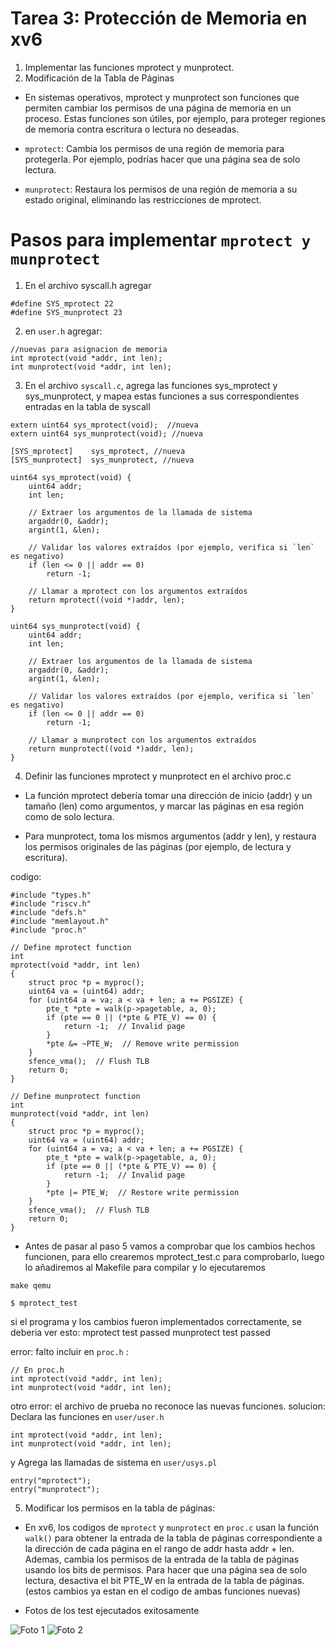 

# Tarea 3: Protección de Memoria en xv6



1. Implementar las funciones mprotect y munprotect.
2. Modificación de la Tabla de Páginas

- En sistemas operativos, mprotect y munprotect son funciones que permiten cambiar los permisos de una página de memoria en un proceso. Estas funciones son útiles, por ejemplo, para proteger regiones de memoria contra escritura o lectura no deseadas.

- ```mprotect```: Cambia los permisos de una región de memoria para protegerla. Por ejemplo, podrías hacer que una página sea de solo lectura.

- ```munprotect```: Restaura los permisos de una región de memoria a su estado original, eliminando las restricciones de mprotect.

# Pasos para implementar ``` mprotect y munprotect ```

1. En el archivo syscall.h agregar

```
#define SYS_mprotect 22
#define SYS_munprotect 23 
``` 

2. en ```user.h``` agregar:

```
//nuevas para asignacion de memoria
int mprotect(void *addr, int len);
int munprotect(void *addr, int len);
```


3. En el archivo ```syscall.c```, agrega las funciones sys_mprotect y sys_munprotect, y mapea estas funciones a sus correspondientes entradas en la tabla de syscall

```
extern uint64 sys_mprotect(void);  //nueva
extern uint64 sys_munprotect(void); //nueva
```

```
[SYS_mprotect]    sys_mprotect, //nueva
[SYS_munprotect]  sys_munprotect, //nueva
```

```
uint64 sys_mprotect(void) {
    uint64 addr;
    int len;
    
    // Extraer los argumentos de la llamada de sistema
    argaddr(0, &addr);
    argint(1, &len);

    // Validar los valores extraídos (por ejemplo, verifica si `len` es negativo)
    if (len <= 0 || addr == 0)
        return -1;

    // Llamar a mprotect con los argumentos extraídos
    return mprotect((void *)addr, len);
}

uint64 sys_munprotect(void) {
    uint64 addr;
    int len;

    // Extraer los argumentos de la llamada de sistema
    argaddr(0, &addr);
    argint(1, &len);

    // Validar los valores extraídos (por ejemplo, verifica si `len` es negativo)
    if (len <= 0 || addr == 0)
        return -1;

    // Llamar a munprotect con los argumentos extraídos
    return munprotect((void *)addr, len);
}
```



4. Definir las funciones mprotect y munprotect en el archivo proc.c 

- La función mprotect debería tomar una dirección de inicio (addr) y un tamaño (len) como argumentos, y marcar las páginas en esa región como de solo lectura.

- Para munprotect, toma los mismos argumentos (addr y len), y restaura los permisos originales de las páginas (por ejemplo, de lectura y escritura).

codigo:

```
#include "types.h"
#include "riscv.h"
#include "defs.h"
#include "memlayout.h"
#include "proc.h"

// Define mprotect function
int
mprotect(void *addr, int len)
{
    struct proc *p = myproc();
    uint64 va = (uint64) addr;
    for (uint64 a = va; a < va + len; a += PGSIZE) {
        pte_t *pte = walk(p->pagetable, a, 0);
        if (pte == 0 || (*pte & PTE_V) == 0) {
            return -1;  // Invalid page
        }
        *pte &= ~PTE_W;  // Remove write permission
    }
    sfence_vma();  // Flush TLB
    return 0;
}

// Define munprotect function
int
munprotect(void *addr, int len)
{
    struct proc *p = myproc();
    uint64 va = (uint64) addr;
    for (uint64 a = va; a < va + len; a += PGSIZE) {
        pte_t *pte = walk(p->pagetable, a, 0);
        if (pte == 0 || (*pte & PTE_V) == 0) {
            return -1;  // Invalid page
        }
        *pte |= PTE_W;  // Restore write permission
    }
    sfence_vma();  // Flush TLB
    return 0;
}
```
- Antes de pasar al paso 5 vamos a comprobar que los cambios hechos funcionen, para ello crearemos mprotect_test.c para comprobarlo, luego lo añadiremos al Makefile para compilar y lo ejecutaremos 

```make qemu```

```$ mprotect_test```

si el programa  y los cambios fueron implementados correctamente, se deberia ver esto: 
mprotect test passed
munprotect test passed


error: falto incluir en ```proc.h``` :

```
// En proc.h
int mprotect(void *addr, int len);
int munprotect(void *addr, int len);
```

otro error: el archivo de prueba no reconoce las nuevas funciones. solucion:
Declara las funciones en ```user/user.h ```

```
int mprotect(void *addr, int len);
int munprotect(void *addr, int len);
```

y Agrega las llamadas de sistema en ```user/usys.pl```

```
entry("mprotect");
entry("munprotect");
```


5. Modificar los permisos en la tabla de páginas:

- En xv6, los codigos de ```mprotect``` y ```munprotect``` en ```proc.c``` usan la función ```walk()``` para obtener la entrada de la tabla de páginas correspondiente a la dirección de cada página en el rango de addr hasta addr + len.
Ademas, cambia los permisos de la entrada de la tabla de páginas usando los bits de permisos. Para hacer que una página sea de solo lectura, desactiva el bit PTE_W en la entrada de la tabla de páginas. (estos cambios ya estan en el codigo de ambas funciones nuevas)


- Fotos de los test ejecutados exitosamente

![Foto 1 ](img/tarea3-sistemas-testpass.png)
![Foto 2 ](img/tarea3-sistemas-testpass2.png)
